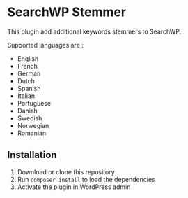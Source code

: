 # SearchWP Stemmer

This plugin add additional keywords stemmers to SearchWP.

Supported languages are :

* English
* French
* German
* Dutch
* Spanish
* Italian
* Portuguese
* Danish
* Swedish
* Norwegian
* Romanian

## Installation

1. Download or clone this repository
2. Run `composer install` to load the dependencies
3. Activate the plugin in WordPress admin